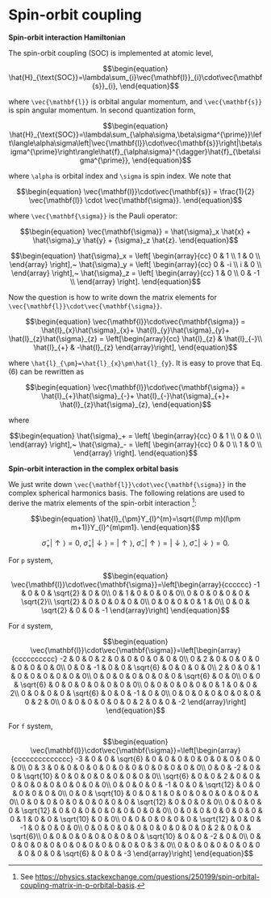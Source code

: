 # Spin-orbit coupling

**Spin-orbit interaction Hamiltonian**

The spin-orbit coupling (SOC) is implemented at atomic level,

```math
\begin{equation}
\hat{H}_{\text{SOC}}=\lambda\sum_{i}\vec{\mathbf{l}}_{i}\cdot\vec{\mathbf{s}}_{i},
\end{equation}
```

where ``\vec{\mathbf{l}}`` is orbital angular momentum, and ``\vec{\mathbf{s}}`` is spin angular momentum. In second quantization form,

```math
\begin{equation}
\hat{H}_{\text{SOC}}=\lambda\sum_{\alpha\sigma,\beta\sigma^{\prime}}\left\langle\alpha\sigma\left|\vec{\mathbf{l}}\cdot\vec{\mathbf{s}}\right|\beta\sigma^{\prime}\right\rangle\hat{f}_{\alpha\sigma}^{\dagger}\hat{f}_{\beta\sigma^{\prime}},
\end{equation}
```

where ``\alpha`` is orbital index and ``\sigma`` is spin index. We note that

```math
\begin{equation}
\vec{\mathbf{l}}\cdot\vec{\mathbf{s}} = 
\frac{1}{2} \vec{\mathbf{l}} \cdot \vec{\mathbf{\sigma}}.
\end{equation}
```

where ``\vec{\mathbf{\sigma}}`` is the Pauli operator:

```math
\begin{equation}
\vec{\mathbf{\sigma}} = \hat{\sigma}_x \hat{x} + \hat{\sigma}_y \hat{y} + {\sigma}_z \hat{z}.
\end{equation}
```

```math
\begin{equation}
\hat{\sigma}_x = \left[
\begin{array}{cc}
0 & 1 \\
1 & 0 \\
\end{array}
\right],~
\hat{\sigma}_y = \left[
\begin{array}{cc}
0 & -i \\
i & 0 \\
\end{array}
\right],~
\hat{\sigma}_z = \left[
\begin{array}{cc}
1 & 0 \\
0 & -1 \\
\end{array}
\right].
\end{equation}
```

Now the question is how to write down the matrix elements for ``\vec{\mathbf{l}}\cdot\vec{\mathbf{\sigma}}``.

```math
\begin{equation}
\vec{\mathbf{l}}\cdot\vec{\mathbf{\sigma}} =
\hat{l}_{x}\hat{\sigma}_{x}+
\hat{l}_{y}\hat{\sigma}_{y}+
\hat{l}_{z}\hat{\sigma}_{z}
= \left[\begin{array}{cc}
\hat{l}_{z} & \hat{l}_{-}\\
\hat{l}_{+} & -\hat{l}_{z}
\end{array}\right],
\end{equation}
```

where ``\hat{l}_{\pm}=\hat{l}_{x}\pm\hat{l}_{y}``. It is easy to prove that Eq.(6) can be rewritten as

```math
\begin{equation}
\vec{\mathbf{l}}\cdot\vec{\mathbf{\sigma}} =
\hat{l}_{+}\hat{\sigma}_{-}+
\hat{l}_{-}\hat{\sigma}_{+}+
\hat{l}_{z}\hat{\sigma}_{z},
\end{equation}
```

where

```math
\begin{equation}
\hat{\sigma}_+ = \left[
\begin{array}{cc}
0 & 1 \\
0 & 0 \\
\end{array}
\right],~
\hat{\sigma}_- = \left[
\begin{array}{cc}
0 & 0 \\
1 & 0 \\
\end{array}
\right].
\end{equation}
```

**Spin-orbit interaction in the complex orbital basis**

We just write down ``\vec{\mathbf{l}}\cdot\vec{\mathbf{\sigma}}`` in the complex spherical harmonics basis. The following relations are used to derive the matrix elements of the spin-orbit interaction [^1]:

```math
\begin{equation}
\hat{l}_{\pm}Y_{l}^{m}=\sqrt{(l\mp m)(l\pm m+1)}Y_{l}^{m\pm1}.
\end{equation}
```

```math
\begin{equation}
\hat{\sigma}_+ |\uparrow\rangle = 0,~
\hat{\sigma}_+ |\downarrow\rangle = |\uparrow\rangle,~
\hat{\sigma}_- |\uparrow\rangle = |\downarrow\rangle,~
\hat{\sigma}_- |\downarrow\rangle = 0.
\end{equation}
```

For ``p`` system,
```math
\begin{equation}
\vec{\mathbf{l}}\cdot\vec{\mathbf{\sigma}}=\left[\begin{array}{cccccc}
-1 & 0 & 0 & \sqrt{2} & 0 & 0\\
0 & 1 & 0 & 0 & 0 & 0\\
0 & 0 & 0 & 0 & 0 & \sqrt{2}\\
\sqrt{2} & 0 & 0 & 0 & 0 & 0\\
0 & 0 & 0 & 0 & 1 & 0\\
0 & 0 & \sqrt{2} & 0 & 0 & -1
\end{array}\right]
\end{equation}
```

For ``d`` system,
```math
\begin{equation}
\vec{\mathbf{l}}\cdot\vec{\mathbf{\sigma}}=\left[\begin{array}{cccccccccc}
-2 & 0 & 0 & 2 & 0 & 0 & 0 & 0 & 0 & 0\\
0 & 2 & 0 & 0 & 0 & 0 & 0 & 0 & 0 & 0\\
0 & 0 & -1 & 0 & 0 & \sqrt{6} & 0 & 0 & 0 & 0\\
2 & 0 & 0 & 1 & 0 & 0 & 0 & 0 & 0 & 0\\
0 & 0 & 0 & 0 & 0 & 0 & 0 & \sqrt{6} & 0 & 0\\
0 & 0 & \sqrt{6} & 0 & 0 & 0 & 0 & 0 & 0 & 0\\
0 & 0 & 0 & 0 & 0 & 0 & 1 & 0 & 0 & 2\\
0 & 0 & 0 & 0 & \sqrt{6} & 0 & 0 & -1 & 0 & 0\\
0 & 0 & 0 & 0 & 0 & 0 & 0 & 0 & 2 & 0\\
0 & 0 & 0 & 0 & 0 & 0 & 2 & 0 & 0 & -2
\end{array}\right]
\end{equation}
```

For ``f`` system,
```math
\begin{equation}
\vec{\mathbf{l}}\cdot\vec{\mathbf{\sigma}}=\left[\begin{array}{cccccccccccccc}
-3 & 0 & 0 & \sqrt{6} & 0 & 0 & 0 & 0 & 0 & 0 & 0 & 0 & 0 & 0\\
0 & 3 & 0 & 0 & 0 & 0 & 0 & 0 & 0 & 0 & 0 & 0 & 0 & 0\\
0 & 0 & -2 & 0 & 0 & \sqrt{10} & 0 & 0 & 0 & 0 & 0 & 0 & 0 & 0\\
\sqrt{6} & 0 & 0 & 2 & 0 & 0 & 0 & 0 & 0 & 0 & 0 & 0 & 0 & 0\\
0 & 0 & 0 & 0 & -1 & 0 & 0 & \sqrt{12} & 0 & 0 & 0 & 0 & 0 & 0\\
0 & 0 & \sqrt{10} & 0 & 0 & 1 & 0 & 0 & 0 & 0 & 0 & 0 & 0 & 0\\
0 & 0 & 0 & 0 & 0 & 0 & 0 & 0 & 0 & \sqrt{12} & 0 & 0 & 0 & 0\\
0 & 0 & 0 & 0 & \sqrt{12} & 0 & 0 & 0 & 0 & 0 & 0 & 0 & 0 & 0\\
0 & 0 & 0 & 0 & 0 & 0 & 0 & 0 & 1 & 0 & 0 & \sqrt{10} & 0 & 0\\
0 & 0 & 0 & 0 & 0 & 0 & \sqrt{12} & 0 & 0 & -1 & 0 & 0 & 0 & 0\\
0 & 0 & 0 & 0 & 0 & 0 & 0 & 0 & 0 & 0 & 2 & 0 & 0 & \sqrt{6}\\
0 & 0 & 0 & 0 & 0 & 0 & 0 & 0 & \sqrt{10} & 0 & 0 & -2 & 0 & 0\\
0 & 0 & 0 & 0 & 0 & 0 & 0 & 0 & 0 & 0 & 0 & 0 & 3 & 0\\
0 & 0 & 0 & 0 & 0 & 0 & 0 & 0 & 0 & 0 & \sqrt{6} & 0 & 0 & -3
\end{array}\right]
\end{equation}
```

[^1]: See https://physics.stackexchange.com/questions/250199/spin-orbital-coupling-matrix-in-p-orbital-basis.
